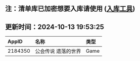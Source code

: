 ## 注：清单库已加密想要入库请使用 ([入库工具](https://github.com/BlankTMing/ManifestAutoUpdate/releases))

## 更新时间：2024-10-13 19:53:25
| AppID | 名称 | 类型  |
| :-------------------- | :----------------------------- | :----------- |
| 2184350 | 公会传说 遗落的世界| Game |
